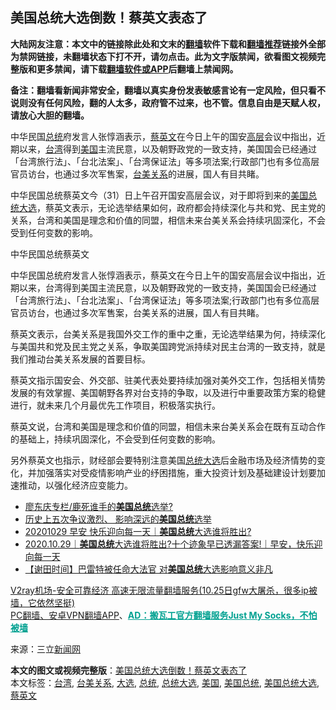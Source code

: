  <h2>美国总统大选倒数！蔡英文表态了</h2> <p class="notice"><b>大陆网友注意：本文中的链接除此处和文末的<a href="https://github.com/bannedbook/fanqiang" >翻墙</a>软件下载和<a href="https://github.com/killgcd/justmysocks/blob/master/README.md">翻墙推荐</a>链接外全部为禁网链接，未翻墙状态下打不开，请勿点击。此为文字版禁闻，欲看图文视频完整版和更多禁闻，请下载<a href="https://github.com/bannedbook/fanqiang">翻墙软件或APP</a>后翻墙上禁闻网。</p><p>备注：翻墙看新闻非常安全，翻墙以真实身份发表敏感言论有一定风险，但只看不说则没有任何风险，翻的人太多，政府管不过来，也不管。信息自由是天赋人权，请放心大胆的翻墙。</b></p>  <div class="entry"> <p id="summary">中华民国<a href="https://www.bannedbook.org/bnews/tag/%e6%80%bb%e7%bb%9f/" class="st_tag internal_tag" rel="tag" title="标签 总统 下的日志">总统</a>府发言人张惇涵表示，<a href="https://www.bannedbook.org/bnews/tag/%e8%94%a1%e8%8b%b1%e6%96%87/" class="st_tag internal_tag" rel="tag" title="标签 蔡英文 下的日志">蔡英文</a>在今日上午的国安<span class='wp_keywordlink_affiliate'><a href="https://www.bannedbook.org/bnews/ccpdope/" title="中共高层内幕" target="_blank">高层</a></span>会议中指出，近期以来，<a href="https://www.bannedbook.org/bnews/tag/%e5%8f%b0%e6%b9%be/" class="st_tag internal_tag" rel="tag" title="标签 台湾 下的日志">台湾</a>得到<a href="https://www.bannedbook.org/bnews/tag/%e7%be%8e%e5%9b%bd/" class="st_tag internal_tag" rel="tag" title="标签 美国 下的日志">美国</a>主流民意，以及朝野政党的一致支持，美国国会已经通过「台湾旅行法」、「台北法案」、「台湾保证法」等多项法案;行政部门也有多位高层官员访台，也通过多次军售案，<a href="https://www.bannedbook.org/bnews/tag/%e5%8f%b0%e7%be%8e%e5%85%b3%e7%b3%bb/" class="st_tag internal_tag" rel="tag" title="标签 台美关系 下的日志">台美关系</a>的进展，国人有目共睹。</p> <p>中华民国总统蔡英文今（31）日上午召开国安高层会议，对于即将到来的<a href="https://www.bannedbook.org/bnews/tag/%e7%be%8e%e5%9b%bd%e6%80%bb%e7%bb%9f/" class="st_tag internal_tag" rel="tag" title="标签 美国总统 下的日志">美国总统</a><a href="https://www.bannedbook.org/bnews/tag/%e5%a4%a7%e9%80%89/" class="st_tag internal_tag" rel="tag" title="标签 大选 下的日志">大选</a>，蔡英文表示，无论选举结果如何，政府都会持续深化与共和党、民主党的关系，台湾和美国是理念和价值的同盟，相信未来台美关系会持续巩固深化，不会受到任何变数的影响。</p> <p></p>  <p>中华民国总统蔡英文&nbsp;</p> <p>中华民国总统府发言人张惇涵表示，蔡英文在今日上午的国安高层会议中指出，近期以来，台湾得到美国主流民意，以及朝野政党的一致支持，美国国会已经通过「台湾旅行法」、「台北法案」、「台湾保证法」等多项法案;行政部门也有多位高层官员访台，也通过多次军售案，台美关系的进展，国人有目共睹。</p> <p>蔡英文表示，台美关系是我国外交工作的重中之重，无论选举结果为何，持续深化与美国共和党及民主党之关系，争取美国跨党派持续对民主台湾的一致支持，就是我们推动台美关系发展的首要目标。</p>  <p>蔡英文指示国安会、外交部、驻美代表处要持续加强对美外交工作，包括相关情势发展的有效掌握、美国朝野各界对台支持的争取，以及进行中重要政策方案的稳健进行，就未来几个月最优先工作项目，积极落实执行。</p> <p>蔡英文说，台湾和美国是理念和价值的同盟，相信未来台美关系会在既有互动合作的基础上，持续巩固深化，不会受到任何变数的影响。</p> <p>另外蔡英文也指示，财经部会要特别注意美国<a href="https://www.bannedbook.org/bnews/tag/%e6%80%bb%e7%bb%9f%e5%a4%a7%e9%80%89/" class="st_tag internal_tag" rel="tag" title="标签 总统大选 下的日志">总统大选</a>后金融市场及经济情势的变化，并加强落实对受疫情影响产业的纾困措施，重大投资计划及基础建设计划要加速推动，以强化经济应变能力。</p>  <ul class='op-related-articles' title='相关阅读'> <li><a href='https://www.bannedbook.org/bnews/taiwannews/20201101/1423792.html' target='_blank'>廖东庆专栏/鹿死谁手的<b>美国总统</b>选举?</a></li> <li><a href='https://www.bannedbook.org/bnews/lifebaike/20201101/1423745.html' target='_blank'>历史上五次争议激烈、 影响深远的<b>美国总统</b>选举</a></li> <li><a href='https://www.bannedbook.org/bnews/taiwannews/20201029/1422362.html' target='_blank'>20201029 早安 快乐迎向每一天｜<b>美国总统</b>大选谁将胜出?</a></li> <li><a href='https://www.bannedbook.org/bnews/taiwannews/20201029/1421904.html' target='_blank'>2020.10.29｜<b>美国总统</b>大选谁将胜出?十个迹象早已透漏答案!｜早安，快乐迎向每一天</a></li> <li><a href='https://www.bannedbook.org/bnews/bannedvideo/20201028/1421816.html' target='_blank'>【谢田时间】巴雷特被任命大法官 对<b>美国总统</b>大选影响意义非凡</a></li> </ul> <p class="texttj"> <a href="https://www.bannedbook.org/forum23/topic22702.html" target="_blank">V2ray机场-安全可靠经济 高速无限流量翻墙服务(10.25日gfw大屠杀，很多ip被墙，它依然坚挺)</a><br/> <a href="https://github.com/bannedbook/fanqiang/wiki/%E7%A6%81%E9%97%BB%E7%BD%91%E5%AE%89%E5%8D%93%E7%BF%BB%E5%A2%99%E6%96%B0%E9%97%BBAPP" target="_blank">PC翻墙、安卓VPN翻墙APP</a>、<span onclick="window.open('https://github.com/killgcd/justmysocks/blob/master/README.md')" style="font-weight:bold;color:#00A191;cursor:pointer;text-decoration:underline;outline:none">AD：搬瓦工官方翻墙服务Just My Socks，不怕被墙</span></p><p> 来源：三立<span class='wp_keywordlink_affiliate'><a href="https://www.bannedbook.org/" title="新闻网">新闻网</a></span> </p><a name='sharetosocial'></a>       <div><b>本文的图文或视频完整版</b>：<a href='https://www.bannedbook.org/bnews/cnnews/hknews/20201101/1423817.html'>美国总统大选倒数！蔡英文表态了</a></div>  </div><!--END ENTRY--> <div class="postfooter"> <div>本文标签：<a href="https://www.bannedbook.org/bnews/tag/%e5%8f%b0%e6%b9%be/" rel="tag">台湾</a>, <a href="https://www.bannedbook.org/bnews/tag/%e5%8f%b0%e7%be%8e%e5%85%b3%e7%b3%bb/" rel="tag">台美关系</a>, <a href="https://www.bannedbook.org/bnews/tag/%e5%a4%a7%e9%80%89/" rel="tag">大选</a>, <a href="https://www.bannedbook.org/bnews/tag/%e6%80%bb%e7%bb%9f/" rel="tag">总统</a>, <a href="https://www.bannedbook.org/bnews/tag/%e6%80%bb%e7%bb%9f%e5%a4%a7%e9%80%89/" rel="tag">总统大选</a>, <a href="https://www.bannedbook.org/bnews/tag/%e7%be%8e%e5%9b%bd/" rel="tag">美国</a>, <a href="https://www.bannedbook.org/bnews/tag/%e7%be%8e%e5%9b%bd%e6%80%bb%e7%bb%9f/" rel="tag">美国总统</a>, <a href="https://www.bannedbook.org/bnews/tag/%e7%be%8e%e5%9b%bd%e6%80%bb%e7%bb%9f%e5%a4%a7%e9%80%89/" rel="tag">美国总统大选</a>, <a href="https://www.bannedbook.org/bnews/tag/%e8%94%a1%e8%8b%b1%e6%96%87/" rel="tag">蔡英文</a></div>  </div><!--END POSTFOOTER--> 